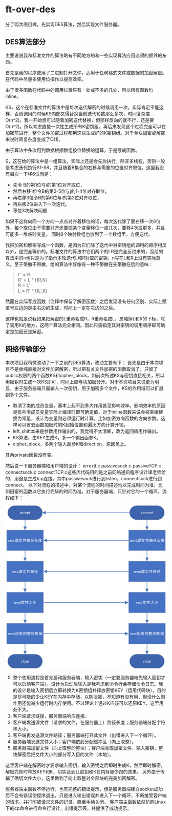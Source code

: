 # ft-over-des
分了两次项目做，先实现DES算法，然后实现文件服务器。
## DES算法部分
主要说说我和标准文件的算法略有不同地方的和一些实现算法应用必须的额外的东西。

首先是我的程序使用了二进制打开文件，适用于任何格式文件或数据的加密解密。
在代码中尽量多使用位操作以提高效率。

由于很多函数在代码中的调用位置只有一处或不多的几处，所以所有函数均inline。

KS，这个在标准文件的算法中是每次迭代解密的时候调用一次，实际肯定不能这样，否则调用的时候KS内部又得替换当前迭代轮数那么多次，时间复杂度O(n^2)。我一开始想可以随着加密迭代替换，但那样反向的就不行，还是要O(n^2)。所以考虑直接一次性生成所有K密钥组，再后来发现这个过程完全可以在加密前进行，整个文件加密过程都用这些生成好的K密钥组。对于单块加密或解密来说时间复杂度变成了O(1)。

由于算法中多次用到数据根据数组按位替换的运算，于是写成函数。

S，这在给的算法中是一组算法，实际上还是会先后执行，除非多线程，否则一般是考虑迭代执行S1-S8，并且随着B集合的右移与需要的位置对齐取位。这里我没有每次一下移6位而是：
* 先令 B的第1位与i的第1位对齐取位，
* 然后右移1位令B的第2-5位与j的1-4位对齐取位，
* 再右移3位令B的第6位与i的第2位对齐取位，
* 再右移2位进入下一次迭代。
* 移位3次解决问题

如果不这样向同一个方向一点点对齐着移位的话，每次迭代除了要右移一次6位外，每个取位由于需要对齐还要把某个变量移位一或几次，要移4次或更多，并且可能多一堆临时变量。
同时8个映射数组也放到了一个数组里，方便迭代。

我把加密和解密写成一个函数，是因为它们除了迭代中对密钥组的调用的顺序相反以外，是完全等价的。标准文件的算法中它们两个的LR是完全反过来的，而给的算法中的n也只是为了指示本轮迭代L和R对应的密钥，n写在L和R上没有实际意义。至于带撇不带撇，给的算法中好像有一种不带撇在先带撇在后的意味：
> L' = R  
> R' = L ^ f(R,K)  
> R = L'  
> L = R' ^ f(L',K)

然而在实际写成函数（注释中保留了解密函数）之后发现没有任何区别，实际上赋值号左边的是由右边的生成，时间上一定在右边的之后。

这样也就是说我如果把解密的L重命名成R，R重命名成L，忽略掉L和R的下标，除了调用K的地方，这两个算法完全相同。因此只需指定其对密钥的调用顺序即可确定是加密还是解密。
## 网络传输部分
本次项目我稍微改动了一下之前的DES算法，改动主要有下：
首先是由于本次项目不是单纯直接对文件加密解密，所以把有关文件加密的函数取消了，只留了public权限的两个函数KS和cipher_block，如前次所述KS与密钥直接相关，所以用密钥时生成一次KS即可，时间上应与块加密分开。对于本次项目来说更为明显，由于服务器端只需输入一次密钥，用于加密多个文件，KS的作用域可以扩展到多个文件。
* 取消了类的成员变量，基本上起不到多大作用甚至影响效率。影响效率的原因是有些类成员变量实际上编译时即可确定值，对于inline函数来说会被直接替换为常量，设计为变量则必须运行时计算。比如加密方向函数的方向参数。这样可以省去函数加密时的K起始位置和遍历方向计算开销。
* left_shift本来是参数用作输出的，我觉得不太清晰，改为返回值用作输出。
* KS算法，由KEY生成K，多一个输出函参K。
* cipher_block，多两个输入函参K和direction，原因见上。

其余private函数没有变。

然后说一下服务器端和用户端的设计：
errexit.c passivesock.c passiveTCP.c connectsock.c connectTCP.c这些库代码用的是之前网络通讯程序设计课老师给的，用途是生成tcp连接。其中passivesock进行到listen，connectsock进行到connect。
以下对流程的描述中，对某个流程的时间描述均以完成时间为准，比如阻塞的函数以它执行完毕的时间为准。对于服务器端，只针对它的一个循环。流程如下：

![流程图](流程图.png)
 
0. 整个使用流程是首先启动服务器端，输入密钥（一定要服务器端先输入密钥才可以启动客户端），设计为启动后输入是我考虑到命令行会存储命令日志。我的设计是输入密钥后立即转换为K密钥组并释放密钥KEY（运用代码块），目的是尽可能的少让KEY在内存中存储，以防泄密，不知道有没有用，但没什么副作用还能减少运行时内存使用。不过理论上通过K应该可以还原KEY，这里用处不大。
1. 客户端请求链接，服务器端响应连接。
2. 客户端发送源文件（请求的文件，在服务器上）路径长度；服务器端分配字符串大小。
3. 客户端再发送源文件路径；服务器端打开此文件（出错进入下一个循环）。
4. 服务器端发送文件大小；客户端依此分配缓冲区（向上取整）。
5. 服务器端加密文件（向上取整的整块）；客户端收取加密文件，输入密钥，整块解密后把文件大小的部分写入目的文件（本地）。

这里客户端在解密时才要求输入密钥，输入密钥之后即时生成K，然后即时解密，解密完即时释放KEY和K，切实达到让密钥和K在内存里少跑的效果。
另外由于传输了确切文件大小，这里做到了向上取整对全部块的完美加密解密。

服务器端主函数不停运行，也有完整的错误提示，但是服务器端建立socket成功后不会有错误使程序退出，只是进入输出错误并进入下一个循环，不断接受客户端的请求，并打印被请求文件的记录，直至手动关闭。
客户端主函数依然仿照Linux下的cp命令进行命令行设计，出错提示等。并提供了成功提示。
